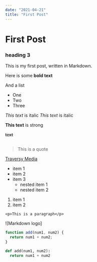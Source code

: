 ```yaml
---
date: "2021-04-21"
title: "First Post"
---
```


# First Post

### heading 3

This is my first post, written in Markdown.

Here is some **bold text**

And a list

- One
- Two
- Three

<!-- Italics -->

_This text_ is italic
_This text_ is italic

<!-- Strong -->

**This text** is strong

<!-- Strikethrough -->

~~text~~

## <!-- Horizontal rule -->

<!-- Block quotes -->

> This is a quote

<!-- Links -->

[Traversy Media](http://traversymedia.com)

<!-- ul -->

- item 1
- item 2
- item 3
  - nested item 1
  - nested item 2

<!-- ol -->

1. item 1
1. item 2

<!-- inline Code Block -->

`<p>This is a paragraph</p>`

<!-- Image -->

![Markdown logo]

<!-- Code block -->

```javascript
function add(num1, num2) {
  return num1 + num2;
}
```

```python
def add(num1, num2):
  return num1 + num2

```
